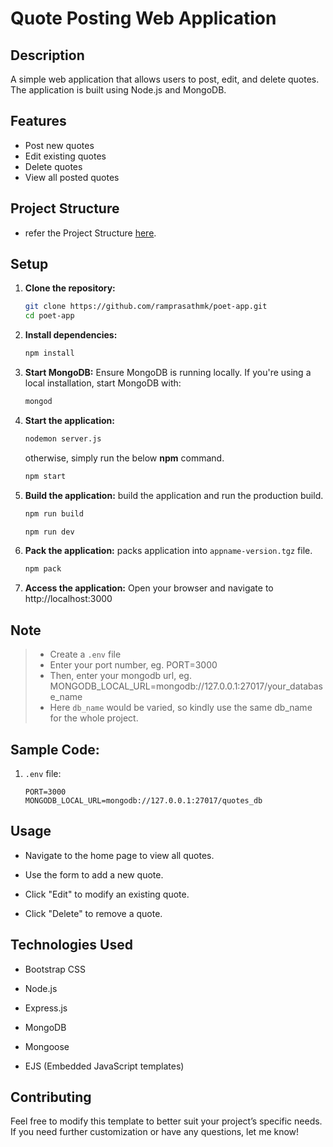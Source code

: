 # Quote Posting Web Application


## Description

A simple web application that allows users to post, edit, and delete quotes. The application is built using Node.js and MongoDB.


## Features

- Post new quotes
- Edit existing quotes
- Delete quotes
- View all posted quotes


## Project Structure

- refer the Project Structure [here](./PROJECT_STRUCTURE.md).


## Setup

1. **Clone the repository:**
    ```bash
    git clone https://github.com/ramprasathmk/poet-app.git
    cd poet-app
    ```

2. **Install dependencies:**
    ```bash
    npm install
    ```

3. **Start MongoDB:** Ensure MongoDB is running locally. If you're using a local installation, start MongoDB with:
    ```bash
    mongod
    ```

4. **Start the application:**
    ```bash
    nodemon server.js
    ```

    otherwise, simply run the below **npm** command.

    ```bash
    npm start
    ```

5. **Build the application:** build the application and run the production build.
    ```bash
    npm run build
    ```

    ```bash
    npm run dev
    ```

6. **Pack the application:** packs application into `appname-version.tgz` file.
    ```bash
    npm pack
    ```

7. **Access the application:** Open your browser and navigate to http://localhost:3000


## Note

> - Create a `.env` file
> - Enter your port number, eg. PORT=3000
> - Then, enter your mongodb url, eg. MONGODB_LOCAL_URL=mongodb://127.0.0.1:27017/your_database_name
> - Here `db_name` would be varied, so kindly use the same db_name for the whole project.


## Sample Code:

1. `.env` file:
  
    ```text
    PORT=3000
    MONGODB_LOCAL_URL=mongodb://127.0.0.1:27017/quotes_db
    ```


## Usage

- Navigate to the home page to view all quotes.

- Use the form to add a new quote.

- Click "Edit" to modify an existing quote.

- Click "Delete" to remove a quote.


## Technologies Used

- Bootstrap CSS

- Node.js

- Express.js

- MongoDB

- Mongoose

- EJS (Embedded JavaScript templates)


## Contributing

Feel free to modify this template to better suit your project’s specific needs. If you need further customization or have any questions, let me know!
